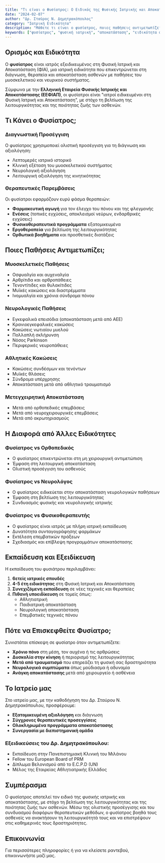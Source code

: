 ```yaml
---
title: "Τι είναι ο Φυσίατρος: Ο Ειδικός της Φυσικής Ιατρικής και Αποκατάστασης"
date: "2024-02-07"
author: "Δρ. Σταύρος Ν. Δημητρακόπουλος"
category: "Ιατρική Ειδικότητα"
description: "Μάθετε τι είναι ο φυσίατρος, ποιες παθήσεις αντιμετωπίζει και πώς μπορεί να βελτιώσει την ποιότητα ζωής σας μέσω της φυσικής ιατρικής και αποκατάστασης."
keywords: ["φυσίατρος", "φυσική ιατρική", "αποκατάσταση", "ειδικότητα φυσιατρικής", "rehabilitation medicine"]
---
```



## Ορισμός και Ειδικότητα

Ο **φυσίατρος** είναι ιατρός εξειδικευμένος στη Φυσική Ιατρική και Αποκατάσταση (ΦΙΑ), μια ιατρική ειδικότητα που επικεντρώνεται στη διάγνωση, θεραπεία και αποκατάσταση ασθενών με παθήσεις του μυοσκελετικού και νευρικού συστήματος.

Σύμφωνα με την **Ελληνική Εταιρεία Φυσικής Ιατρικής και Αποκατάστασης (ΕΕΦΙΑΠ)**, οι φυσίατροι είναι "ιατροί ειδικευμένοι στη Φυσική Ιατρική και Αποκατάσταση", με στόχο τη βελτίωση της λειτουργικότητας και της ποιότητας ζωής των ασθενών.

## Τι Κάνει ο Φυσίατρος;

### Διαγνωστική Προσέγγιση
Ο φυσίατρος χρησιμοποιεί ολιστική προσέγγιση για τη διάγνωση και αξιολόγηση:
- Λεπτομερές ιατρικό ιστορικό
- Κλινική εξέταση του μυοσκελετικού συστήματος
- Νευρολογική αξιολόγηση
- Λειτουργική αξιολόγηση της κινητικότητας

### Θεραπευτικές Παρεμβάσεις
Οι φυσίατροι εφαρμόζουν ευρύ φάσμα θεραπειών:
- **Φαρμακευτική αγωγή** για τον έλεγχο του πόνου και της φλεγμονής
- **Ενέσεις** (τοπικές εγχύσεις, αποκλεισμοί νεύρων, ενδαρθρικές εγχύσεις)
- **Φυσικοθεραπευτικά προγράμματα** εξατομικευμένα
- **Εργοθεραπεία** για βελτίωση της λειτουργικότητας
- **Ορθωτικά βοηθήματα** και προσθετικές διατάξεις

## Ποιες Παθήσεις Αντιμετωπίζει;

### Μυοσκελετικές Παθήσεις
- Οσφυαλγία και αυχεναλγία
- Αρθρίτιδα και αρθροπάθειες
- Τενοντίτιδες και θυλακίτιδες
- Μυϊκές κακώσεις και διαστρέμματα
- Ινομυαλγία και χρόνια σύνδρομα πόνου

### Νευρολογικές Παθήσεις
- Εγκεφαλικά επεισόδια (αποκατάσταση μετά από ΑΕΕ)
- Κρανιοεγκεφαλικές κακώσεις
- Κακώσεις νωτιαίου μυελού
- Πολλαπλή σκλήρυνση
- Νόσος Parkinson
- Περιφερικές νευροπάθειες

### Αθλητικές Κακώσεις
- Κακώσεις συνδέσμων και τενόντων
- Μυϊκές θλάσεις
- Σύνδρομα υπέρχρησης
- Αποκατάσταση μετά από αθλητικό τραυματισμό

### Μετεγχειρητική Αποκατάσταση
- Μετά από ορθοπεδικές επεμβάσεις
- Μετά από νευροχειρουργικές επεμβάσεις
- Μετά από ακρωτηριασμούς

## Η Διαφορά από Άλλες Ειδικότητες

### Φυσίατρος vs Ορθοπεδικός
- Ο φυσίατρος επικεντρώνεται στη μη χειρουργική αντιμετώπιση
- Έμφαση στη λειτουργική αποκατάσταση
- Ολιστική προσέγγιση του ασθενούς

### Φυσίατρος vs Νευρολόγος
- Ο φυσίατρος ειδικεύεται στην αποκατάσταση νευρολογικών παθήσεων
- Έμφαση στη βελτίωση της λειτουργικότητας
- Συνδυασμός φυσικής και νευρολογικής ιατρικής

### Φυσίατρος vs Φυσικοθεραπευτής
- Ο φυσίατρος είναι ιατρός με πλήρη ιατρική εκπαίδευση
- Δυνατότητα συνταγογράφησης φαρμάκων
- Εκτέλεση επεμβατικών πράξεων
- Σχεδιασμός και επίβλεψη προγραμμάτων αποκατάστασης

## Εκπαίδευση και Εξειδίκευση

Η εκπαίδευση του φυσιάτρου περιλαμβάνει:
1. **6ετείς ιατρικές σπουδές**
2. **4-5 έτη ειδικότητας** στη Φυσική Ιατρική και Αποκατάσταση
3. **Συνεχιζόμενη εκπαίδευση** σε νέες τεχνικές και θεραπείες
4. **Πιθανή υποειδίκευση** σε τομείς όπως:
   - Αθλητιατρική
   - Παιδιατρική αποκατάσταση
   - Νευρολογική αποκατάσταση
   - Επεμβατικές τεχνικές πόνου

## Πότε να Επισκεφθείτε Φυσίατρο;

Συνιστάται επίσκεψη σε φυσίατρο όταν αντιμετωπίζετε:
- **Χρόνιο πόνο** στη μέση, τον αυχένα ή τις αρθρώσεις
- **Δυσκολία στην κίνηση** ή περιορισμό της λειτουργικότητας
- **Μετά από τραυματισμό** που επηρεάζει τη φυσική σας δραστηριότητα
- **Νευρολογικά συμπτώματα** όπως μούδιασμα ή αδυναμία
- **Ανάγκη αποκατάστασης** μετά από χειρουργείο ή ασθένεια

## Το Ιατρείο μας

Στο ιατρείο μας, με την καθοδήγηση του Δρ. Σταύρου Ν. Δημητρακόπουλου, προσφέρουμε:
- **Εξατομικευμένη αξιολόγηση** και διάγνωση
- **Σύγχρονες θεραπευτικές προσεγγίσεις**
- **Ολοκληρωμένα προγράμματα αποκατάστασης**
- **Συνεργασία με διεπιστημονική ομάδα**

### Εξειδικεύσεις του Δρ. Δημητρακόπουλου:
- Εκπαίδευση στην Πανεπιστημιακή Κλινική του Μιλάνου
- Fellow του European Board of PRM
- Δίπλωμα Βελονισμού από το E.C.P.D (UN)
- Μέλος της Εταιρείας Αθλητιατρικής Ελλάδος

## Συμπέρασμα

Ο φυσίατρος αποτελεί τον ειδικό της φυσικής ιατρικής και αποκατάστασης, με στόχο τη βελτίωση της λειτουργικότητας και της ποιότητας ζωής των ασθενών. Μέσω της ολιστικής προσέγγισης και του συνδυασμού διαφόρων θεραπευτικών μεθόδων, ο φυσίατρος βοηθά τους ασθενείς να ανακτήσουν τη λειτουργικότητά τους και να επιστρέψουν στις καθημερινές τους δραστηριότητες.

## Επικοινωνία

Για περισσότερες πληροφορίες ή για να κλείσετε ραντεβού, επικοινωνήστε μαζί μας.